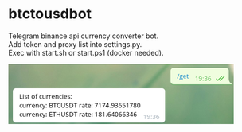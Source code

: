 # btctousdbot
Telegram binance api currency converter bot.  
Add token and proxy list into settings.py.  
Exec with start.sh or start.ps1 (docker needed).  

![](image.png)
